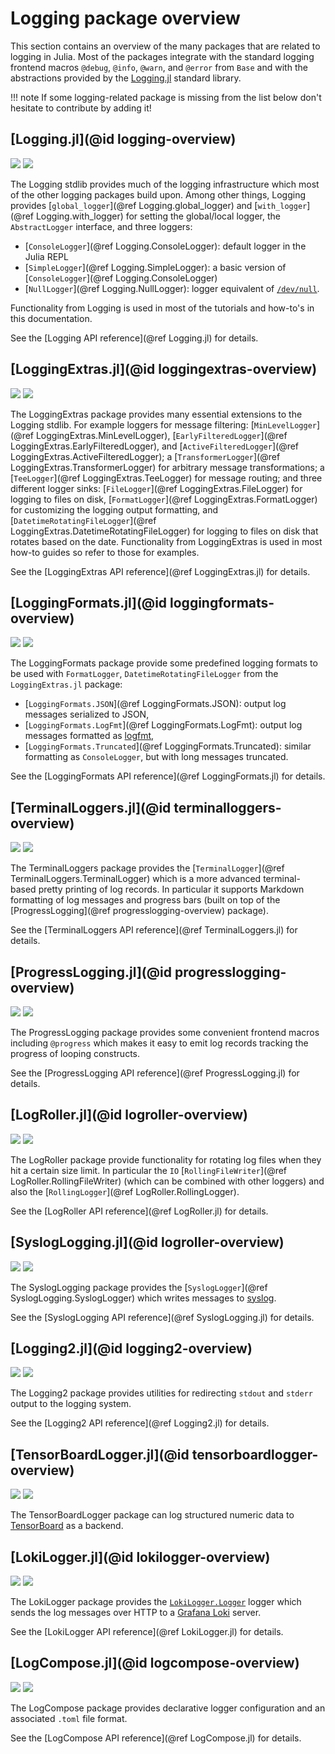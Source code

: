 # Logging package overview

This section contains an overview of the many packages that are related to logging in Julia.
Most of the packages integrate with the standard logging frontend macros `@debug`, `@info`,
`@warn`, and `@error` from `Base` and with the abstractions provided by the
[Logging.jl](@ref) standard library.

!!! note
    If some logging-related package is missing from the list below don't hesitate to
    contribute by adding it!

## [Logging.jl](@id logging-overview)

[![](https://img.shields.io/badge/-code%20repository-blue)](https://github.com/JuliaLang/julia/tree/master/stdlib/Logging)
[![](https://img.shields.io/badge/-external%20docs-blue)](https://docs.julialang.org/en/v1/stdlib/Logging/)

The Logging stdlib provides much of the logging infrastructure which most of the other
logging packages build upon. Among other things, Logging provides
[`global_logger`](@ref Logging.global_logger) and [`with_logger`](@ref Logging.with_logger)
for setting the global/local logger, the `AbstractLogger` interface, and three loggers:
 - [`ConsoleLogger`](@ref Logging.ConsoleLogger): default logger in the Julia REPL
 - [`SimpleLogger`](@ref Logging.SimpleLogger): a basic version of
   [`ConsoleLogger`](@ref Logging.ConsoleLogger)
 - [`NullLogger`](@ref Logging.NullLogger): logger equivalent of
   [`/dev/null`](https://en.wikipedia.org/wiki/Null_device).

Functionality from Logging is used in most of the tutorials and how-to's in this
documentation.

See the [Logging API reference](@ref Logging.jl) for details.


## [LoggingExtras.jl](@id loggingextras-overview)

[![](https://img.shields.io/badge/-code%20repository-blue)](https://github.com/JuliaLogging/LoggingExtras.jl)
[![](https://img.shields.io/badge/-external%20docs-blue)](https://github.com/JuliaLogging/LoggingExtras.jl/blob/master/README.md)

The LoggingExtras package provides many essential extensions to the Logging stdlib. For
example loggers for message filtering:
[`MinLevelLogger`](@ref LoggingExtras.MinLevelLogger),
[`EarlyFilteredLogger`](@ref LoggingExtras.EarlyFilteredLogger), and
[`ActiveFilteredLogger`](@ref LoggingExtras.ActiveFilteredLogger);
a [`TransformerLogger`](@ref LoggingExtras.TransformerLogger) for arbitrary message
transformations; a [`TeeLogger`](@ref LoggingExtras.TeeLogger) for message routing; and
three different logger sinks: [`FileLogger`](@ref LoggingExtras.FileLogger) for logging
to files on disk, [`FormatLogger`](@ref LoggingExtras.FormatLogger) for customizing the
logging output formatting, and
[`DatetimeRotatingFileLogger`](@ref LoggingExtras.DatetimeRotatingFileLogger) for
logging to files on disk that rotates based on the date. Functionality from LoggingExtras
is used in most how-to guides so refer to those for examples.

See the [LoggingExtras API reference](@ref LoggingExtras.jl) for details.


## [LoggingFormats.jl](@id loggingformats-overview)

[![](https://img.shields.io/badge/-code%20repository-blue)](https://github.com/JuliaLogging/LoggingFormats.jl)
[![](https://img.shields.io/badge/-external%20docs-blue)](https://github.com/JuliaLogging/LoggingFormats.jl/blob/master/README.md)

The LoggingFormats package provide some predefined logging formats to be used with
`FormatLogger`, `DatetimeRotatingFileLogger` from the `LoggingExtras.jl` package:
 - [`LoggingFormats.JSON`](@ref LoggingFormats.JSON): output log messages serialized to JSON,
 - [`LoggingFormats.LogFmt`](@ref LoggingFormats.LogFmt): output log messages formatted as
   [logfmt](https://brandur.org/logfmt),
 - [`LoggingFormats.Truncated`](@ref LoggingFormats.Truncated): similar formatting as
   `ConsoleLogger`, but with long messages truncated.

See the [LoggingFormats API reference](@ref LoggingFormats.jl) for details.


## [TerminalLoggers.jl](@id terminalloggers-overview)

[![](https://img.shields.io/badge/-code%20repository-blue)](https://github.com/JuliaLogging/TerminalLoggers.jl)
[![](https://img.shields.io/badge/-external%20docs-blue)](https://julialogging.github.io/TerminalLoggers.jl/stable/)

The TerminalLoggers package provides the
[`TerminalLogger`](@ref TerminalLoggers.TerminalLogger) which is a more advanced
terminal-based pretty printing of log records. In particular it supports Markdown formatting
of log messages and progress bars (built on top of the [ProgressLogging](@ref progresslogging-overview) package).

See the [TerminalLoggers API reference](@ref TerminalLoggers.jl) for details.


## [ProgressLogging.jl](@id progresslogging-overview)

[![](https://img.shields.io/badge/-code%20repository-blue)](https://github.com/JuliaLogging/ProgressLogging.jl)
[![](https://img.shields.io/badge/-external%20docs-blue)](https://julialogging.github.io/ProgressLogging.jl/stable/)

The ProgressLogging package provides some convenient frontend macros including
`@progress` which makes it easy to emit log records tracking the progress of
looping constructs.

See the [ProgressLogging API reference](@ref ProgressLogging.jl) for details.


## [LogRoller.jl](@id logroller-overview)

[![](https://img.shields.io/badge/-code%20repository-blue)](https://github.com/JuliaLogging/LogRoller.jl)
[![](https://img.shields.io/badge/-external%20docs-blue)](https://github.com/JuliaLogging/LogRoller.jl/blob/master/README.md)

The LogRoller package provide functionality for rotating log files when they hit a certain size limit. In particular
the `IO` [`RollingFileWriter`](@ref LogRoller.RollingFileWriter) (which can be combined with other loggers) and also
the [`RollingLogger`](@ref LogRoller.RollingLogger).

See the [LogRoller API reference](@ref LogRoller.jl) for details.


## [SyslogLogging.jl](@id logroller-overview)

[![](https://img.shields.io/badge/-code%20repository-blue)](https://github.com/JuliaLogging/SyslogLogging.jl)
[![](https://img.shields.io/badge/-external%20docs-blue)](https://github.com/JuliaLogging/SyslogLogging.jl/blob/master/README.md)

The SyslogLogging package provides the [`SyslogLogger`](@ref SyslogLogging.SyslogLogger) which writes messages to [syslog](https://en.wikipedia.org/wiki/Syslog).

See the [SyslogLogging API reference](@ref SyslogLogging.jl) for details.


## [Logging2.jl](@id logging2-overview)

[![](https://img.shields.io/badge/-code%20repository-blue)](https://github.com/JuliaLogging/Logging2.jl)
[![](https://img.shields.io/badge/-external%20docs-blue)](https://github.com/JuliaLogging/Logging2.jl/blob/master/README.md)

The Logging2 package provides utilities for redirecting `stdout` and `stderr` output to the
logging system.

See the [Logging2 API reference](@ref Logging2.jl) for details.


## [TensorBoardLogger.jl](@id tensorboardlogger-overview)

[![](https://img.shields.io/badge/-code%20repository-blue)](https://github.com/PhilipVinc/TensorBoardLogger.jl)
[![](https://img.shields.io/badge/-external%20docs-blue)](https://philipvinc.github.io/TensorBoardLogger.jl/stable/)

The TensorBoardLogger package can log structured numeric data to
[TensorBoard](https://www.tensorflow.org/tensorboard) as a backend.


## [LokiLogger.jl](@id lokilogger-overview)

[![](https://img.shields.io/badge/-code%20repository-blue)](https://github.com/JuliaLogging/LokiLogger.jl)
[![](https://img.shields.io/badge/-external%20docs-blue)](https://github.com/JuliaLogging/LokiLogger.jl/blob/master/README.md)

The LokiLogger package provides the [`LokiLogger.Logger`](@ref) logger which sends the log
messages over HTTP to a [Grafana Loki](https://grafana.com/oss/loki/) server.

See the [LokiLogger API reference](@ref LokiLogger.jl) for details.


## [LogCompose.jl](@id logcompose-overview)

[![](https://img.shields.io/badge/-code%20repository-blue)](https://github.com/JuliaLogging/LogCompose.jl)
[![](https://img.shields.io/badge/-external%20docs-blue)](https://github.com/JuliaLogging/LogCompose.jl/blob/master/README.md)

The LogCompose package provides declarative logger configuration and an associated `.toml`
file format.

See the [LogCompose API reference](@ref LogCompose.jl) for details.
